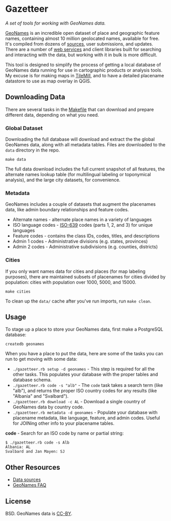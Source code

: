 # Gazetteer
_A set of tools for working with GeoNames data._

[GeoNames](http://www.geonames.org/) is an incredible open dataset of place and geographic feature names, containing almost 10 million geolocated names, available for free. It's compiled from dozens of [sources](http://www.geonames.org/data-sources.html), user submissions, and updates. There are a number of [web services](http://www.geonames.org/export/ws-overview.html) and client libraries built for searching and interacting with the data, but working with it in bulk is more difficult.

This tool is designed to simplify the process of getting a local database of GeoNames data running for use in cartographic products or analysis tools. My excuse is for making maps in [TileMill](http://mapbox.com/tilemill), and to have a detailed placename datastore to use as map overlay in QGIS.

## Downloading Data

There are several tasks in the [Makefile](http://bost.ocks.org/mike/make/) that can download and prepare different data, depending on what you need.

### Global Dataset

Downloading the full database will download and extract the the global GeoNames data, along with all metadata tables. Files are downloaded to the `data` directory in the repo.

```shell
make data
```

The full data download includes the full current snapshot of all features, the alternate names lookup table (for multilingual labeling or toponymical analysis), and the large city datasets, for convenience.

### Metadata

GeoNames includes a couple of datasets that augment the placenames data, like admin boundary relationships and feature codes.

* Alternate names - alternate place names in a variety of languages
* ISO language codes - [ISO-639](http://en.wikipedia.org/wiki/ISO_639) codes (parts 1, 2, and 3) for unique languages
* Feature codes - contains the class IDs, codes, titles, and descriptions
* Admin 1 codes - Administrative divisions (e.g. states, provinces)
* Admin 2 codes - Administrative subdivisions (e.g. counties, districts)

### Cities

If you only want names data for cities and places (for map labeling purposes), there are maintained subsets of placenames for cities divided by population: cities with population over 1000, 5000, and 15000.

```shell
make cities
```

To clean up the `data/` cache after you've run imports, run `make clean`.

## Usage

To stage up a place to store your GeoNames data, first make a PostgreSQL database:

    createdb geonames

When you have a place to put the data, here are some of the tasks you can run to get moving with some data:

* `./gazetteer.rb setup -d geonames` - This step is required for all the other tasks. This populates your database with the proper tables and database schema.
* `./gazetteer.rb code -s "alb"` - The `code` task takes a search term (like "alb"), and returns the proper ISO country codes for any results (like "Albania" and "Svalbard").
* `./gazetteer.rb download -c AL` - Download a single country of GeoNames data by country code.
* `./gazetteer.rb metadata -d geonames` - Populate your database with placename metadata, like language, feature, and admin codes. Useful for JOINing other info to your placename tables.

**code** - Search for an ISO code by name or partial string:

```shell
$ ./gazetteer.rb code -s Alb
Albania: AL
Svalbard and Jan Mayen: SJ
```

## Other Resources

* [Data sources](http://www.geonames.org/data-sources.html)
* [GeoNames FAQ](http://forum.geonames.org/gforum/forums/show/6.page)

## License

BSD. GeoNames data is [CC-BY](http://creativecommons.org/licenses/by/3.0/).